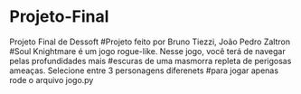 # Projeto-Final
Projeto Final de Dessoft
#Projeto feito por Bruno Tiezzi, João Pedro Zaltron
#Soul Knightmare é um jogo rogue-like. Nesse jogo, você terá de navegar pelas profundidades mais #escuras de uma masmorra repleta de perigosas ameaças. Selecione entre 3 personagens diferenets 
#para jogar apenas rode o arquivo jogo.py